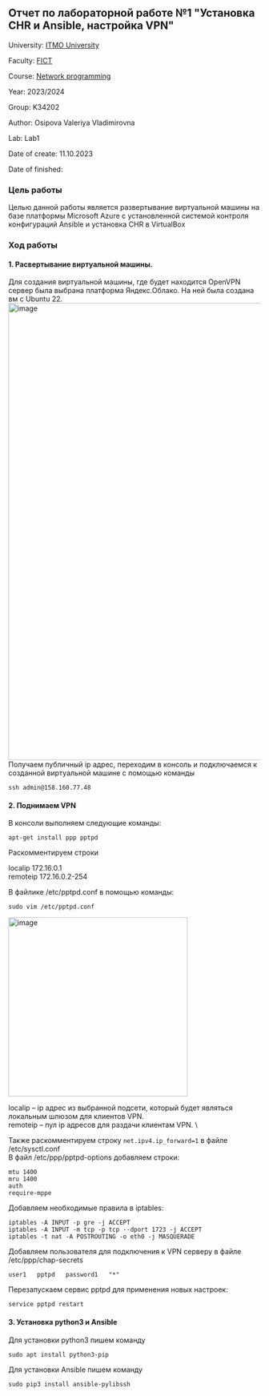 ## Отчет по лабораторной работе №1 "Установка CHR и Ansible, настройка VPN"

University: [ITMO University](https://itmo.ru/ru/)

Faculty: [FICT](https://fict.itmo.ru)

Course: [Network programming](https://github.com/itmo-ict-faculty/network-programming)

Year: 2023/2024

Group: K34202

Author: Osipova Valeriya Vladimirovna

Lab: Lab1

Date of create: 11.10.2023

Date of finished: 

### Цель работы
Целью данной работы является развертывание виртуальной машины на базе платформы Microsoft Azure с установленной системой контроля конфигураций Ansible и установка CHR в VirtualBox

### Ход работы
#### 1. Расвертывание виртуальной машины.
Для создания виртуальной машины, где будет находится OpenVPN сервер была выбрана платформа Яндекс.Облако. На ней была создана вм с Ubuntu 22.
<img width="913" alt="image" src="https://github.com/Valeriya-Osipova/2023_2024-network_programming-k34202-osipova_v_v/assets/64967406/618bca49-c5f5-459e-b02f-1aa17e5123e8"> \
Получаем публичный ip адрес, переходим в консоль и подключаемся к созданной виртуальной машине с помощью команды 
```
ssh admin@158.160.77.48
```
#### 2. Поднимаем VPN
В консоли выполняем следующие команды:
```
apt-get install ppp pptpd
```
Раскомментируем строки 

localip 172.16.0.1 \
remoteip 172.16.0.2-254 

В файлике /etc/pptpd.conf в помощью команды:
```
sudo vim /etc/pptpd.conf
```
<img width="358" alt="image" src="https://github.com/Valeriya-Osipova/2023_2024-network_programming-k34202-osipova_v_v/assets/64967406/9691cbbf-98c2-4bb3-97d2-eb939cfd6398">

localip – ip адрес из выбранной подсети, который будет являться локальным шлюзом для клиентов VPN.\
remoteip – пул ip адресов для раздачи клиентам VPN. \

Также раскомментируем строку `net.ipv4.ip_forward=1` в файле /etc/sysctl.conf \
В файл /etc/ppp/pptpd-options добавляем строки: 
```
mtu 1400
mru 1400
auth
require-mppe
```

Добавляем необходимые правила в iptables:
```
iptables -A INPUT -p gre -j ACCEPT
iptables -A INPUT -m tcp -p tcp --dport 1723 -j ACCEPT
iptables -t nat -A POSTROUTING -o eth0 -j MASQUERADE
```
Добавляем пользователя для подключения к VPN серверу в файле /etc/ppp/chap-secrets
```
user1	pptpd	password1	"*"
```
Перезапускаем сервис pptpd для применения новых настроек:
```
service pptpd restart
```
#### 3. Установка python3 и Ansible
Для установки python3 пишем команду
```
sudo apt install python3-pip
```
Для установки Ansible пишем команду
```
sudo pip3 install ansible-pylibssh
```

